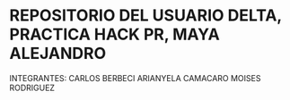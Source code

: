 # REPOSITORIO DEL USUARIO DELTA, PRACTICA HACK PR, MAYA ALEJANDRO

INTEGRANTES:
CARLOS BERBECI
ARIANYELA CAMACARO
MOISES RODRIGUEZ
